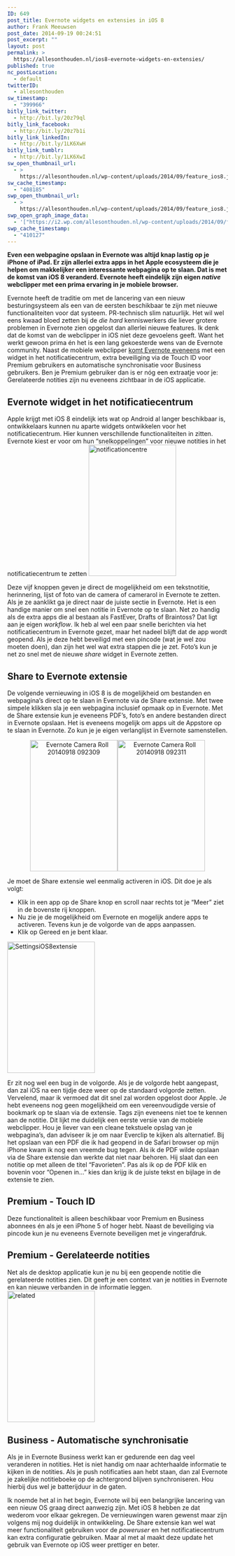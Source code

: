 ```yaml
---
ID: 649
post_title: Evernote widgets en extensies in iOS 8
author: Frank Meeuwsen
post_date: 2014-09-19 00:24:51
post_excerpt: ""
layout: post
permalink: >
  https://allesonthouden.nl/ios8-evernote-widgets-en-extensies/
published: true
nc_postLocation:
  - default
twitterID:
  - allesonthouden
sw_timestamp:
  - "399966"
bitly_link_twitter:
  - http://bit.ly/20z79ql
bitly_link_facebook:
  - http://bit.ly/20z7b1i
bitly_link_linkedIn:
  - http://bit.ly/1LK6XwH
bitly_link_tumblr:
  - http://bit.ly/1LK6XwI
sw_open_thumbnail_url:
  - >
    https://allesonthouden.nl/wp-content/uploads/2014/09/feature_ios8.jpg
sw_cache_timestamp:
  - "408185"
swp_open_thumbnail_url:
  - >
    https://allesonthouden.nl/wp-content/uploads/2014/09/feature_ios8.jpg
swp_open_graph_image_data:
  - '["https://i2.wp.com/allesonthouden.nl/wp-content/uploads/2014/09/feature_ios8.jpg?fit=800%2C400&ssl=1",800,400,false]'
swp_cache_timestamp:
  - "410127"
---
```

<strong>Even een webpagine opslaan in Evernote was altijd knap lastig op je iPhone of iPad. Er zijn allerlei extra apps in het Apple ecosysteem die je helpen om makkelijker een interessante webpagina op te slaan. Dat is met de komst van iOS 8 veranderd. Evernote heeft eindelijk zijn eigen <em>native</em> webclipper met een prima ervaring in je mobiele browser.</strong>

<!--more-->

Evernote heeft de traditie om met de lancering van een nieuw besturingsysteem als een van de eersten beschikbaar te zijn met nieuwe functionaliteiten voor dat systeem. PR-technisch slim natuurlijk. Het wil wel eens kwaad bloed zetten bij de <em>die hard</em> kenniswerkers die liever grotere problemen in Evernote zien opgelost dan allerlei nieuwe features.
Ik denk dat de komst van de webclipper in iOS niet deze gevoelens geeft. Want het werkt gewoon prima én het is een lang gekoesterde wens van de Evernote community. Naast de mobiele webclipper <a href="http://blog.evernote.com/blog/2014/09/17/new-evernote-ios-8-web-clipping-quick-notes/">komt Evernote eveneens</a> met een widget in het notificatiecentrum, extra beveiliging via de Touch ID voor Premium gebruikers en automatische synchronisatie voor Business gebruikers. Ben je Premium gebruiker dan is er nóg een extraatje voor je: Gerelateerde notities zijn nu eveneens zichtbaar in de iOS applicatie.
<h2 id="evernotewidgetinhetnotificatiecentrum">Evernote widget in het notificatiecentrum</h2>
Apple krijgt met iOS 8 eindelijk iets wat op Android al langer beschikbaar is, ontwikkelaars kunnen nu aparte widgets ontwikkelen voor het notificatiecentrum. Hier kunnen verschillende functionaliteiten in zitten. Evernote kiest er voor om hun “snelkoppelingen” voor nieuwe notities in het notificatiecentrum te zetten

<img class="aligncenter size-medium wp-image-651" src="http://allesonthouden.nl/wp-content/uploads/2014/09/notificationcentre-200x300.png" alt="notificationcentre" width="200" height="300" />

Deze vijf knoppen geven je direct de mogelijkheid om een tekstnotitie, herinnering, lijst of foto van de camera of camerarol in Evernote te zetten. Als je ze aanklikt ga je direct naar de juiste sectie in Evernote. Het is een handige manier om snel een notitie in Evernote op te slaan. Net zo handig als de extra apps die al bestaan als FastEver, Drafts of Braintoss? Dat ligt aan je eigen <em>workflow</em>. Ik heb al wel een paar snelle berichten via het notificatiecentrum in Evernote gezet, maar het nadeel blijft dat de app wordt geopend. Als je deze hebt beveiligd met een pincode (wat je wel zou moeten doen), dan zijn het wel wat extra stappen die je zet. Foto’s kun je net zo snel met de nieuwe <em>share</em> widget in Evernote zetten.
<h2 id="sharetoevernoteextensie">Share to Evernote extensie</h2>
De volgende vernieuwing in iOS 8 is de mogelijkheid om bestanden en webpagina’s direct op te slaan in Evernote via de Share extensie. Met twee simpele klikken sla je een webpagina inclusief opmaak op in Evernote. Met de Share extensie kun je eveneens PDF’s, foto’s en andere bestanden direct in Evernote opslaan. Het is eveneens mogelijk om apps uit de Appstore op te slaan in Evernote. Zo kun je je eigen verlanglijst in Evernote samenstellen.
<p style="text-align: center;"><img class="alignnone wp-image-652 size-medium" src="http://allesonthouden.nl/wp-content/uploads/2014/09/Evernote-Camera-Roll-20140918-092309-200x300.png" alt="Evernote Camera Roll 20140918 092309" width="200" height="300" /><img class="alignnone wp-image-653 size-medium" src="http://allesonthouden.nl/wp-content/uploads/2014/09/Evernote-Camera-Roll-20140918-092311-200x300.png" alt="Evernote Camera Roll 20140918 092311" width="200" height="300" /></p>
Je moet de Share extensie wel eenmalig activeren in iOS. Dit doe je als volgt:
<ul>
	<li>Klik in een app op de Share knop en scroll naar rechts tot je “Meer” ziet in de bovenste rij knoppen.</li>
	<li>Nu zie je de mogelijkheid om Evernote en mogelijk andere apps te activeren. Tevens kun je de volgorde van de apps aanpassen.</li>
	<li>Klik op Gereed en je bent klaar.</li>
</ul>
<img class="aligncenter size-medium wp-image-656" src="http://allesonthouden.nl/wp-content/uploads/2014/09/SettingsiOS8extensie-200x300.png" alt="SettingsiOS8extensie" width="200" height="300" />

Er zit nog wel een bug in de volgorde. Als je de volgorde hebt aangepast, dan zal iOS na een tijdje deze weer op de standaard volgorde zetten. Vervelend, maar ik vermoed dat dit snel zal worden opgelost door Apple.
Je hebt eveneens nog geen mogelijkheid om een vereenvoudigde versie of bookmark op te slaan via de extensie. Tags zijn eveneens niet toe te kennen aan de notitie. Dit lijkt me duidelijk een eerste versie van de mobiele webclipper. Hou je liever van een cleane tekstuele opslag van je webpagina’s, dan adviseer ik je om naar Everclip te kijken als alternatief.
Bij het opslaan van een PDF die ik had geopend in de Safari browser op mijn iPhone kwam ik nog een vreemde bug tegen. Als ik de PDF wilde opslaan via de Share extensie dan werkte dat niet naar behoren. Hij slaat dan een notitie op met alleen de titel “Favorieten”. Pas als ik op de PDF klik en bovenin voor “Openen in…” kies dan krijg ik de juiste tekst en bijlage in de extensie te zien.
<h2 id="premium-touchid">Premium - Touch ID</h2>
Deze functionaliteit is alleen beschikbaar voor Premium en Business abonnees én als je een iPhone 5 of hoger hebt. Naast de beveiliging via pincode kun je nu eveneens Evernote beveiligen met je vingerafdruk.
<h2 id="premium-gerelateerdenotities">Premium - Gerelateerde notities</h2>
Net als de desktop applicatie kun je nu bij een geopende notitie die gerelateerde notities zien. Dit geeft je een context van je notities in Evernote en kan nieuwe verbanden in de informatie leggen.

<img class="aligncenter size-medium wp-image-650" src="http://allesonthouden.nl/wp-content/uploads/2014/09/related-200x300.jpg" alt="related" width="200" height="300" />
<h2 id="business-automatischesynchronisatie">Business - Automatische synchronisatie</h2>
Als je in Evernote Business werkt kan er gedurende een dag veel veranderen in notities. Het is niet handig om naar achterhaalde informatie te kijken in de notities. Als je push notificaties aan hebt staan, dan zal Evernote je zakelijke notitieboeke op de achtergrond blijven synchroniseren. Hou hierbij dus wel je batterijduur in de gaten.

Ik noemde het al in het begin, Evernote wil bij een belangrijke lancering van een nieuw OS graag direct aanwezig zijn. Met iOS 8 hebben ze dat wederom voor elkaar gekregen. De vernieuwingen waren gewenst maar zijn volgens mij nog duidelijk in ontwikkeling. De Share extensie kan wel wat meer functionaliteit gebruiken voor de <em>poweruser</em> en het notificatiecentrum kan extra configuratie gebruiken. Maar al met al maakt deze update het gebruik van Evernote op iOS weer prettiger en beter.